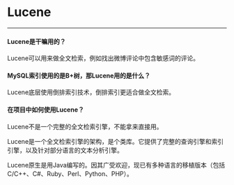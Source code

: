 # Lucene

---

#### Lucene是干嘛用的？

Lucene可以用来做全文检索，例如找出微博评论中包含敏感词的评论。

#### MySQL索引使用的是B+树，那Lucene用的是什么？

Lucene底层使用倒排索引技术，倒排索引更适合做全文检索。

#### 在项目中如何使用Lucene？

Lucene不是一个完整的全文检索引擎，不能拿来直接用。

Lucene是一个全文检索引擎的架构，是个类库。它提供了完整的查询引擎和索引引擎，以及针对部分语言的文本分析引擎。

Lucene原生是用Java编写的。因其广受欢迎，现已有多种语言的移植版本（包括C/C++、C\#、Ruby、Perl、Python、PHP）。



